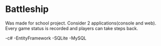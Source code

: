 # Battleship

Was made for school project. Consider 2 applications(console and web).
Every game status is recorded and players can take steps back.

-c#
-EntityFramework
-SQLite
-MySQL
